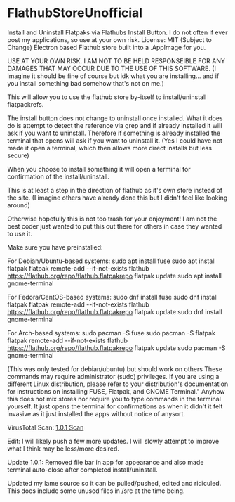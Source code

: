 # FlathubStoreUnofficial
Install and Uninstall Flatpaks via Flathubs Install Button.
I do not often if ever post my applications, so use at your own risk. License: MIT (Subject to Change)
Electron based Flathub store built into a .AppImage for you.

USE AT YOUR OWN RISK. I AM NOT TO BE HELD RESPONSEIBLE FOR ANY DAMAGES THAT MAY OCCUR DUE TO THE USE OF THIS SOFTWARE. 
(I imagine it should be fine of course but idk what you are installing... and if you install something bad somehow that's not on me.)

This will allow you to use the flathub store by-itself to install/uninstall flatpackrefs. 

The install button does not change to uninstall once installed. What it does do is attempt to detect the reference via grep and if already installed it will ask if you want to uninstall.
Therefore if something is already installed the terminal that opens will ask if you want to uninstall it. (Yes I could have not made it open a terminal, which then allows more direct installs but less secure)

When you choose to install something it will open a terminal for confirmation of the install/uninstall.

This is at least a step in the direction of flathub as it's own store instead of the site. (I imagine others have already done this but I didn't feel like looking around)

Otherwise hopefully this is not too trash for your enjoyment! I am not the best coder just wanted to put this out there for others in case they wanted to use it.

Make sure you have preinstalled: 

For Debian/Ubuntu-based systems:
sudo apt install fuse
sudo apt install flatpak
flatpak remote-add --if-not-exists flathub https://flathub.org/repo/flathub.flatpakrepo
flatpak update
sudo apt install gnome-terminal

For Fedora/CentOS-based systems:
sudo dnf install fuse
sudo dnf install flatpak
flatpak remote-add --if-not-exists flathub https://flathub.org/repo/flathub.flatpakrepo
flatpak update
sudo dnf install gnome-terminal

For Arch-based systems:
sudo pacman -S fuse
sudo pacman -S flatpak
flatpak remote-add --if-not-exists flathub https://flathub.org/repo/flathub.flatpakrepo
flatpak update
sudo pacman -S gnome-terminal

(This was only tested for debian/ubuntu) but should work on others
These commands may require administrator (sudo) privileges.
If you are using a different Linux distribution, please refer to your distribution's documentation for instructions on installing FUSE, Flatpak, and GNOME Terminal."
Anyhow this does not mix stores nor require you to type commands in the terminal yourself. It just opens the terminal for confirmations as when it didn't it felt invasive as it just installed the apps without notice of anysort.

VirusTotal Scan: [1.0.1 Scan](https://www.virustotal.com/gui/file/ce2e35ee15e43cca6bc08cc7a2ea2aa76a4bc2223b5522685a2855d44162e098?nocache=1)

Edit: I will likely push a few more updates. I will slowly attempt to improve what I think may be less/more desired.

Update 1.0.1: Removed file bar in app for appearance and also made terminal auto-close after completed install/uninstall.

Updated my lame source so it can be pulled/pushed, edited and ridiculed.
This does include some unused files in /src at the time being.



